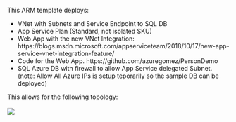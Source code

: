 This ARM template deploys:
<ul>
<li>VNet with Subnets and Service Endpoint to SQL DB
<li>App Service Plan (Standard, not isolated SKU)
<li>Web App with the new VNet Integration: https://blogs.msdn.microsoft.com/appserviceteam/2018/10/17/new-app-service-vnet-integration-feature/
<li>Code for the Web App. https://github.com/azuregomez/PersonDemo
<li>SQL Azure DB with firewall to allow App Service delegated Subnet.  (note: Allow All Azure IPs is setup teporarily so the sample DB can be deployed)
</ul>
This allows for the following topology:
<br/><br/>
<img src="https://storagegomez.blob.core.windows.net/public/images/vnetint.jpg">

